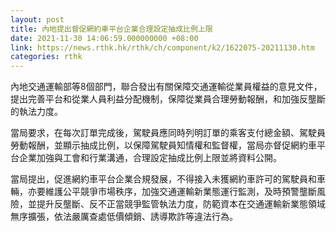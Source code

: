 ```yaml
---
layout: post
title: 內地提出督促網約車平台企業合理設定抽成比例上限
date: 2021-11-30 14:06:59.000000000 +08:00
link: https://news.rthk.hk/rthk/ch/component/k2/1622075-20211130.htm
categories: rthk
---
```


內地交通運輸部等8個部門，聯合發出有關保障交通運輸從業員權益的意見文件，提出完善平台和從業人員利益分配機制，保障從業員合理勞動報酬，和加強反壟斷的執法力度。

當局要求，在每次訂單完成後，駕駛員應同時列明訂單的乘客支付總金額、駕駛員勞動報酬，並顯示抽成比例，以保障駕駛員知情權和監督權，當局亦督促網約車平台企業加強與工會和行業溝通，合理設定抽成比例上限並將資料公開。

當局提出，促進網約車平台企業合規發展，不得接入未獲網約車許可的駕駛員和車輛，亦要維護公平競爭市場秩序，加強交通運輸新業態運行監測，及時預警壟斷風險，並提升反壟斷、反不正當競爭監管執法力度，防範資本在交通運輸新業態領域無序擴張，依法嚴厲查處低價傾銷、誘導欺詐等違法行為。
